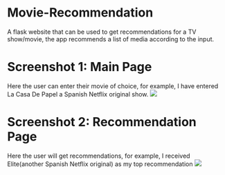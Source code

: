 # Movie-Recommendation
A flask website that can be used to get recommendations for a TV show/movie, the app recommends a list of media according to the input.

# Screenshot 1: Main Page 
Here the user can enter their movie of choice, for example, I have entered La Casa De Papel a Spanish Netflix original show.
![](Screenshots/screenshot1.PNG)
# Screenshot 2: Recommendation Page 
Here the user will get recommendations, for example, I received Elite(another Spanish Netflix original) as my top recommendation 
![](Screenshots/screenshot2.PNG)
